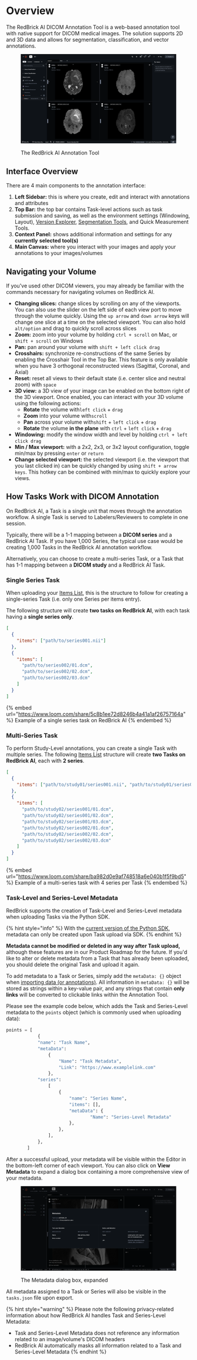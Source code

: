 # Overview

The RedBrick AI DICOM Annotation Tool is a web-based annotation tool with native support for DICOM medical images. The solution supports 2D and 3D data and allows for segmentation, classification, and vector annotations.&#x20;

<figure><img src="../.gitbook/assets/image (19).png" alt=""><figcaption><p>The RedBrick AI Annotation Tool</p></figcaption></figure>

## Interface Overview

There are 4 main components to the annotation interface:

1. **Left Sidebar:** this is where you create, edit and interact with annotations and attributes
2. **Top Bar:** the top bar contains Task-level actions such as task submission and saving, as well as the environment settings (Windowing, Layout), [Version Explorer](creating-editing-and-deleting-annotations.md#annotation-version-explorer), [Segmentation Tools](segmentation/#segmentation-and-other-tools), and Quick Measurement Tools.
3. **Context Panel:** shows additional information and settings for any **currently** **selected tool(s)**
4. **Main Canvas:** where you interact with your images and apply your annotations to your images/volumes

## Navigating your Volume

If you've used other DICOM viewers, you may already be familiar with the commands necessary for navigating volumes on RedBrick AI.

* **Changing slices:** change slices by scrolling on any of the viewports. You can also use the slider on the left side of each view port to move through the volume quickly. Using the `up arrow`  and `down arrow`  keys will change one slice at a time on the selected viewport. You can also hold `alt/option` and drag to quickly scroll across slices
* **Zoom:** zoom into your volume by holding `ctrl + scroll` on Mac, or `shift + scroll` on Windows
* **Pan:** pan around your volume with `shift + left click drag`
* **Crosshairs:** synchronize re-constructions of the same Series by enabling the Crosshair Tool in the Top Bar. This feature is only available when you have 3 orthogonal reconstructed views (Sagittal, Coronal, and Axial)
* **Reset:** reset all views to their default state (i.e. center slice and neutral zoom) with `space`
* **3D view:** a 3D view of your image can be enabled on the bottom right of the 3D viewport. Once enabled, you can interact with your 3D volume using the following actions:
  * **Rotate** the volume with`left click` + `drag`
  * **Zoom** into your volume with`scroll`
  * **Pan** across your volume with`shift` + `left click` + `drag`
  * **Rotate** the volume **in the plane** with `ctrl` + `left click` + `drag`
* **Windowing:** modify the window width and level by holding `ctrl + left click drag`
* **Min / Max viewport:**  with a 2x2, 2x3, or 3x2 layout configuration, toggle min/max by pressing `enter` or `return`
* **Change selected viewport:** the selected viewport (i.e. the viewport that you last clicked in) can be quickly changed by using `shift + arrow keys`. This hotkey can be combined with min/max to quickly explore your views.

## How Tasks Work with DICOM Annotation

On RedBrick AI, a Task is a single unit that moves through the annotation workflow. A single Task is served to Labelers/Reviewers to complete in one session.&#x20;

Typically, there will be a 1-1 mapping between a **DICOM series** and a RedBrick AI Task. If you have 1,000 Series, the typical use case would be creating 1,000 Tasks in the RedBrick AI annotation workflow.&#x20;

Alternatively, you can choose to create a multi-series Task, or a Task that has 1-1 mapping between a **DICOM study** and a RedBrick AI Task.&#x20;

### Single Series Task

When uploading your [Items List](../importing-data/import-cloud-data/creating-an-items-list.md), this is the structure to follow for creating a single-series Task (i.e. only one Series per items entry).&#x20;

The following structure will create **two tasks on RedBrick AI**, with each task having a **single series only**.&#x20;

```json
[
  {
    "items": ["path/to/series001.nii"]
  },
  {
    "items": [
      "path/to/series002/01.dcm",
      "path/to/series002/02.dcm",
      "path/to/series002/03.dcm"
    ]
  }
]
```

{% embed url="https://www.loom.com/share/5c8b1ee72d8246b4a41a1af26757164a" %}
Example of a single series task on RedBrick AI
{% endembed %}

### Multi-Series Task

To perform Study-Level annotations, you can create a single Task with multiple series. The following [Items List](../importing-data/import-cloud-data/creating-an-items-list.md#items-list-format) structure will create **two Tasks on RedBrick AI**, each with **2 series**.&#x20;

```json
[
  {
    "items": ["path/to/study01/series001.nii", "path/to/study01/series002.nii"]
  },
  {
    "items": [
      "path/to/study02/series001/01.dcm",
      "path/to/study02/series001/02.dcm",
      "path/to/study02/series001/03.dcm",
      "path/to/study02/series002/01.dcm",
      "path/to/study02/series002/02.dcm",
      "path/to/study02/series002/03.dcm"
    ]
  }
]
```

{% embed url="https://www.loom.com/share/ba982d0e9af748518a6e040b1f5f9bd5" %}
Example of a multi-series task with 4 series per Task
{% endembed %}

### Task-Level and Series-Level Metadata

RedBrick supports the creation of Task-Level and Series-Level metadata when uploading Tasks via the Python SDK.

{% hint style="info" %}
With the [current version of the Python SDK](https://pypi.org/project/redbrick-sdk/#history), metadata can only be created upon Task upload via SDK.&#x20;
{% endhint %}

**Metadata cannot be modified or deleted in any way after Task upload,** although these features are in our Product Roadmap for the future. If you'd like to alter or delete metadata from a Task that has already been uploaded, you should delete the original Task and upload it again.

To add metadata to a Task or Series, simply add the `metaData: {}` object when [importing data (or annotations)](https://docs.redbrickai.com/python-sdk/sdk-overview/importing-data-and-annotations). All information in `metaData: {}` will be stored as strings within a key-value pair, and any strings that contain **only links** will be converted to clickable links within the Annotation Tool.

Please see the example code below, which adds the Task and Series-Level metadata to the `points` object (which is commonly used when uploading data):

```python
points = [
            {
            "name": "Task Name",
            "metaData": 
                {
                    "Name": "Task Metadata",
                    "Link": "https://www.examplelink.com"
                },
            "series": 
                [
                    {
                        "name": "Series Name",
                        "items": [],
                        "metaData": {
                                "Name": "Series-Level Metadata"
                        },
                    },
                ],
            },
        ]
```

After a successful upload, your metadata will be visible within the Editor in the bottom-left corner of each viewport. You can also click on **View Metadata** to expand a dialog box containing a more comprehensive view of your metadata.

<figure><img src="../.gitbook/assets/Screenshot 2023-06-05 at 11.38.54 AM.png" alt=""><figcaption><p>The Metadata dialog box, expanded</p></figcaption></figure>

All metadata assigned to a Task or Series will also be visible in the `tasks.json` file upon export.

{% hint style="warning" %}
Please note the following privacy-related information about how RedBrick AI handles Task and Series-Level Metadata:

* Task and Series-Level Metadata does not reference any information related to an image/volume's DICOM headers
* RedBrick AI automatically masks all information related to a Task and Series-Level Metadata&#x20;
{% endhint %}
